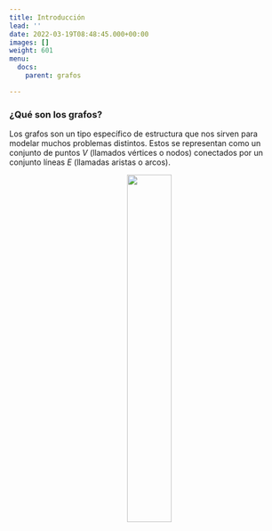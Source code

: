 ```yaml
---
title: Introducción
lead: ''
date: 2022-03-19T08:48:45.000+00:00
images: []
weight: 601
menu:
  docs:
    parent: grafos

---
```


### ¿Qué son los grafos?

Los grafos son un tipo específico de estructura que nos sirven para modelar muchos problemas distintos. Estos se representan como un conjunto de puntos $V$ (llamados vértices o nodos) conectados por un conjunto líneas $E$ (llamadas aristas o arcos).

<center> <img class="invertible" src="../grafo.png" width="40%"/> </center>


 
                       